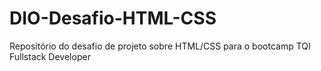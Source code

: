 # DIO-Desafio-HTML-CSS
Repositório do desafio de projeto sobre HTML/CSS para o bootcamp TQI Fullstack Developer
